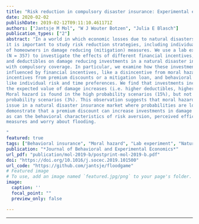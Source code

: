 ```yaml
---
title: "Risk reduction in compulsory disaster insurance: Experimental evidence on moral hazard and financial incentives"
date: 2020-02-02
publishDate: 2019-02-12T09:11:10.461171Z
authors: ["Jantsje M Mol", "W J Wouter Botzen", "Julia E Blasch"]
publication_types: ["2"]
abstract: "In a world in which economic losses due to natural disasters are expected to increase,
it is important to study risk reduction strategies, including individual investments
of homeowners in damage reducing (mitigation) measures. We use a lab experiment
(N = 357) to investigate the effects of different financial incentives, probability levels
and deductibles on damage reducing investments in a natural disaster insurance market
with compulsory coverage. In particular, we examine how these investments are jointly
influenced by financial incentives, like a disincentive from moral hazard or positive
incentives from premium discounts or a mitigation loan, and behavioral characteristics,
like individual risk and time preferences. We find that investments increase when
the expected value of damage increases (i.e. higher deductibles, higher probabilities).
Moral hazard is found in the high probability scenarios (15%), but not in the low
probability scenarios (3%). This observation suggests that moral hazard is less of an
issue in a natural disaster insurance market where probabilities are low. Our results
demonstrate that a premium discount can increase investments in damage reduction,
as can the behavioral characteristics of risk aversion, perceived efficacy of protective
measures and worry about flooding.

"
featured: true
tags: ["Behavioral insurance", "Moral hazard", "Lab experiment", "Natural disasters", "Damage-reduction measures"]
publication: "*Journal of Behavioral and Experimental Economics*"
url_pdf: "publication/mol-2019-b/postprint-mol-2019-b.pdf"
doi: "https://doi.org/10.1016/j.socec.2019.101500"
url_code: "https://github.com/jantsje/floodgame"
# Featured image
# To use, add an image named `featured.jpg/png` to your page's folder. 
image:
  caption: ''
  focal_point: ""
  preview_only: false

---
```

---

